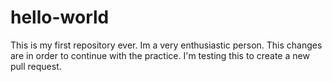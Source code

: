 # hello-world
This is my first repository ever.
Im a very enthusiastic person.
This changes are in order to continue with the practice. I'm testing this to create a new pull request.

